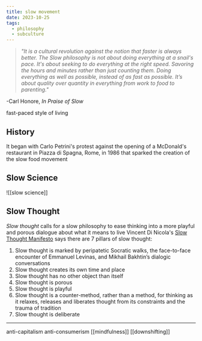 ```yaml
---
title: slow movement
date: 2023-10-25
tags:
  - philosophy
  - subculture
---
```

> *"It is a cultural revolution against the notion that faster is always better. The Slow philosophy is not about doing everything at a snail's pace. It's about seeking to do everything at the right speed. Savoring the hours and minutes rather than just counting them. Doing everything as well as possible, instead of as fast as possible. It’s about quality over quantity in everything from work to food to parenting."*

  -Carl Honore, *In Praise of Slow*

fast-paced style of living

## History
It began with Carlo Petrini's protest against the opening of a McDonald's restaurant in Piazza di Spagna, Rome, in 1986 that sparked the creation of the slow food movement

## Slow Science
![[slow science]]

## Slow Thought
_Slow thought_ calls for a slow philosophy to ease thinking into a more playful and porous dialogue about what it means to live
Vincent Di Nicola's [Slow Thought Manifesto](https://aeon.co/essays/take-your-time-the-seven-pillars-of-a-slow-thought-manifesto) says there are 7 pillars of slow thought:
1. Slow thought is marked by peripatetic Socratic walks, the face-to-face encounter of Emmanuel Levinas, and Mikhail Bakhtin’s dialogic conversations
2. Slow thought creates its own time and place
3. Slow thought has no other object than itself
4. Slow thought is porous
5. Slow thought is playful
6. Slow thought is a counter-method, rather than a method, for thinking as it relaxes, releases and liberates thought from its constraints and the trauma of tradition
7. Slow thought is deliberate

---
anti-capitalism
anti-consumerism 
[[mindfulness]]
[[downshifting]]